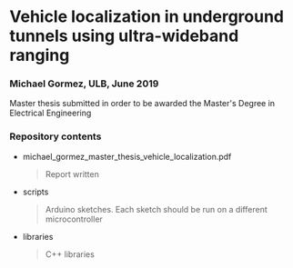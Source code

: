 

# Vehicle localization in underground tunnels using ultra-wideband ranging

### Michael Gormez, ULB, June 2019

Master thesis submitted in order to be awarded the Master's Degree in Electrical Engineering

### Repository contents

- michael_gormez_master_thesis_vehicle_localization.pdf
	> Report written
- scripts
	> Arduino sketches. Each sketch should be run on a different microcontroller
- libraries
	> C++ libraries
